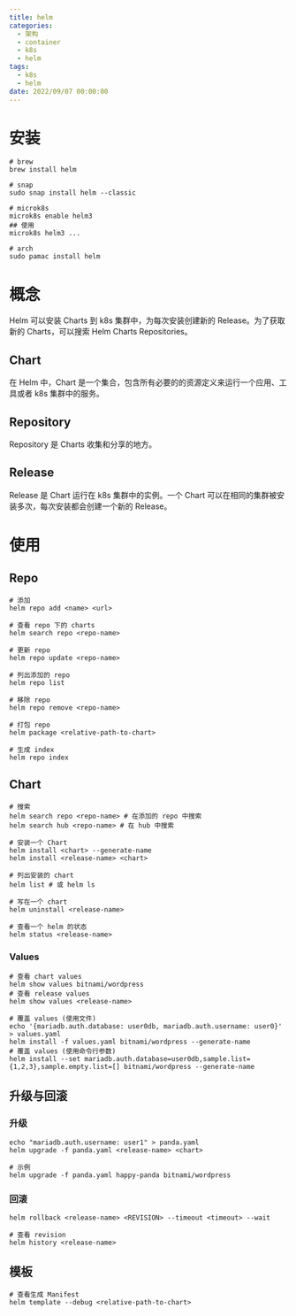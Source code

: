 ```yaml
---
title: helm
categories: 
  - 架构
  - container
  - k8s
  - helm
tags:
  - k8s
  - helm
date: 2022/09/07 00:00:00
---
```


# 安装

```shell
# brew
brew install helm

# snap
sudo snap install helm --classic

# microk8s
microk8s enable helm3
## 使用
microk8s helm3 ...

# arch
sudo pamac install helm
```

# 概念

Helm 可以安装 Charts 到 k8s 集群中，为每次安装创建新的 Release。为了获取新的 Charts，可以搜索 Helm Charts Repositories。

## Chart

在 Helm 中，Chart 是一个集合，包含所有必要的的资源定义来运行一个应用、工具或者 k8s 集群中的服务。

## Repository

Repository 是 Charts 收集和分享的地方。

## Release

Release 是 Chart 运行在 k8s 集群中的实例。一个 Chart 可以在相同的集群被安装多次，每次安装都会创建一个新的 Release。

# 使用

## Repo

```shell
# 添加
helm repo add <name> <url>

# 查看 repo 下的 charts
helm search repo <repo-name>

# 更新 repo
helm repo update <repo-name>

# 列出添加的 repo
helm repo list

# 移除 repo
helm repo remove <repo-name>

# 打包 repo
helm package <relative-path-to-chart>

# 生成 index
helm repo index
```

## Chart

```shell
# 搜索
helm search repo <repo-name> # 在添加的 repo 中搜索
helm search hub <repo-name> # 在 hub 中搜索

# 安装一个 Chart
helm install <chart> --generate-name
helm install <release-name> <chart>

# 列出安装的 chart
helm list # 或 helm ls

# 写在一个 chart
helm uninstall <release-name>

# 查看一个 helm 的状态
helm status <release-name>
```

### Values

```shell
# 查看 chart values
helm show values bitnami/wordpress
# 查看 release values
helm show values <release-name>

# 覆盖 values (使用文件)
echo '{mariadb.auth.database: user0db, mariadb.auth.username: user0}' > values.yaml
helm install -f values.yaml bitnami/wordpress --generate-name
# 覆盖 values (使用命令行参数)
helm install --set mariadb.auth.database=user0db,sample.list={1,2,3},sample.empty.list=[] bitnami/wordpress --generate-name
```

## 升级与回滚

### 升级

```shell
echo "mariadb.auth.username: user1" > panda.yaml
helm upgrade -f panda.yaml <release-name> <chart> 

# 示例
helm upgrade -f panda.yaml happy-panda bitnami/wordpress
```

### 回滚

```shell
helm rollback <release-name> <REVISION> --timeout <timeout> --wait

# 查看 revision
helm history <release-name>
```

## 模板

```shell
# 查看生成 Manifest
helm template --debug <relative-path-to-chart>
```

